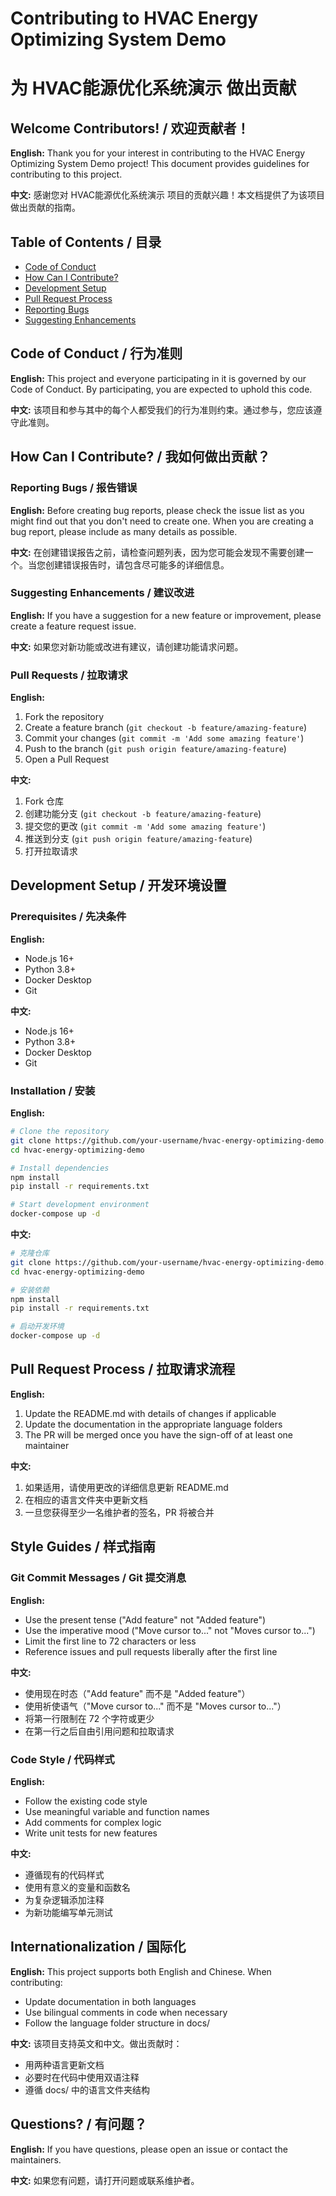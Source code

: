 # Contributing to HVAC Energy Optimizing System Demo

# 为 HVAC能源优化系统演示 做出贡献

## Welcome Contributors! / 欢迎贡献者！

**English:**
Thank you for your interest in contributing to the HVAC Energy Optimizing System Demo project! This document provides guidelines for contributing to this project.

**中文:**
感谢您对 HVAC能源优化系统演示 项目的贡献兴趣！本文档提供了为该项目做出贡献的指南。

## Table of Contents / 目录

- [Code of Conduct](#code-of-conduct)
- [How Can I Contribute?](#how-can-i-contribute)
- [Development Setup](#development-setup)
- [Pull Request Process](#pull-request-process)
- [Reporting Bugs](#reporting-bugs)
- [Suggesting Enhancements](#suggesting-enhancements)

## Code of Conduct / 行为准则

**English:**
This project and everyone participating in it is governed by our Code of Conduct. By participating, you are expected to uphold this code.

**中文:**
该项目和参与其中的每个人都受我们的行为准则约束。通过参与，您应该遵守此准则。

## How Can I Contribute? / 我如何做出贡献？

### Reporting Bugs / 报告错误

**English:**
Before creating bug reports, please check the issue list as you might find out that you don't need to create one. When you are creating a bug report, please include as many details as possible.

**中文:**
在创建错误报告之前，请检查问题列表，因为您可能会发现不需要创建一个。当您创建错误报告时，请包含尽可能多的详细信息。

### Suggesting Enhancements / 建议改进

**English:**
If you have a suggestion for a new feature or improvement, please create a feature request issue.

**中文:**
如果您对新功能或改进有建议，请创建功能请求问题。

### Pull Requests / 拉取请求

**English:**
1. Fork the repository
2. Create a feature branch (`git checkout -b feature/amazing-feature`)
3. Commit your changes (`git commit -m 'Add some amazing feature'`)
4. Push to the branch (`git push origin feature/amazing-feature`)
5. Open a Pull Request

**中文:**
1. Fork 仓库
2. 创建功能分支 (`git checkout -b feature/amazing-feature`)
3. 提交您的更改 (`git commit -m 'Add some amazing feature'`)
4. 推送到分支 (`git push origin feature/amazing-feature`)
5. 打开拉取请求

## Development Setup / 开发环境设置

### Prerequisites / 先决条件

**English:**
- Node.js 16+
- Python 3.8+
- Docker Desktop
- Git

**中文:**
- Node.js 16+
- Python 3.8+
- Docker Desktop
- Git

### Installation / 安装

**English:**
```bash
# Clone the repository
git clone https://github.com/your-username/hvac-energy-optimizing-demo.git
cd hvac-energy-optimizing-demo

# Install dependencies
npm install
pip install -r requirements.txt

# Start development environment
docker-compose up -d
```

**中文:**
```bash
# 克隆仓库
git clone https://github.com/your-username/hvac-energy-optimizing-demo.git
cd hvac-energy-optimizing-demo

# 安装依赖
npm install
pip install -r requirements.txt

# 启动开发环境
docker-compose up -d
```

## Pull Request Process / 拉取请求流程

**English:**
1. Update the README.md with details of changes if applicable
2. Update the documentation in the appropriate language folders
3. The PR will be merged once you have the sign-off of at least one maintainer

**中文:**
1. 如果适用，请使用更改的详细信息更新 README.md
2. 在相应的语言文件夹中更新文档
3. 一旦您获得至少一名维护者的签名，PR 将被合并

## Style Guides / 样式指南

### Git Commit Messages / Git 提交消息

**English:**
- Use the present tense ("Add feature" not "Added feature")
- Use the imperative mood ("Move cursor to..." not "Moves cursor to...")
- Limit the first line to 72 characters or less
- Reference issues and pull requests liberally after the first line

**中文:**
- 使用现在时态（"Add feature" 而不是 "Added feature"）
- 使用祈使语气（"Move cursor to..." 而不是 "Moves cursor to..."）
- 将第一行限制在 72 个字符或更少
- 在第一行之后自由引用问题和拉取请求

### Code Style / 代码样式

**English:**
- Follow the existing code style
- Use meaningful variable and function names
- Add comments for complex logic
- Write unit tests for new features

**中文:**
- 遵循现有的代码样式
- 使用有意义的变量和函数名
- 为复杂逻辑添加注释
- 为新功能编写单元测试

## Internationalization / 国际化

**English:**
This project supports both English and Chinese. When contributing:
- Update documentation in both languages
- Use bilingual comments in code when necessary
- Follow the language folder structure in docs/

**中文:**
该项目支持英文和中文。做出贡献时：
- 用两种语言更新文档
- 必要时在代码中使用双语注释
- 遵循 docs/ 中的语言文件夹结构

## Questions? / 有问题？

**English:**
If you have questions, please open an issue or contact the maintainers.

**中文:**
如果您有问题，请打开问题或联系维护者。
